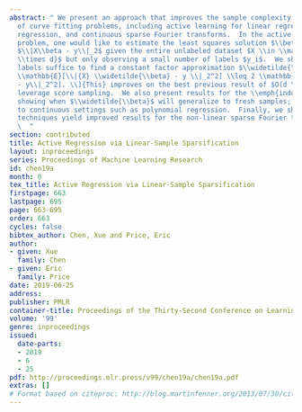 ```yaml
---
abstract: " We present an approach that improves the sample complexity for a variety
  of curve fitting problems, including active learning for linear regression, polynomial
  regression, and continuous sparse Fourier transforms.  In the active linear regression
  problem, one would like to estimate the least squares solution $\\beta^*$ minimizing
  $\\|X\\beta - y\\|_2$ given the entire unlabeled dataset $X \\in \\mathbb{R}^{n
  \\times d}$ but only observing a small number of labels $y_i$.  We show that $O(d)$
  labels suffice to find a constant factor approximation $\\widetilde{\\beta}$: \\[
  \\mathbb{E}[\\|{X} \\widetilde{\\beta} - y \\|_2^2] \\leq 2 \\mathbb{E}[\\|X \\beta^*
  - y\\|_2^2]. \\]{This} improves on the best previous result of $O(d \\log d)$ from
  leverage score sampling.  We also present results for the \\emph{inductive} setting,
  showing when $\\widetilde{\\beta}$ will generalize to fresh samples; these apply
  to continuous settings such as polynomial regression.  Finally, we show how the
  techniques yield improved results for the non-linear sparse Fourier transform setting.
  \  "
section: contributed
title: Active Regression via Linear-Sample Sparsification
layout: inproceedings
series: Proceedings of Machine Learning Research
id: chen19a
month: 0
tex_title: Active Regression via Linear-Sample Sparsification
firstpage: 663
lastpage: 695
page: 663-695
order: 663
cycles: false
bibtex_author: Chen, Xue and Price, Eric
author:
- given: Xue
  family: Chen
- given: Eric
  family: Price
date: 2019-06-25
address: 
publisher: PMLR
container-title: Proceedings of the Thirty-Second Conference on Learning Theory
volume: '99'
genre: inproceedings
issued:
  date-parts:
  - 2019
  - 6
  - 25
pdf: http://proceedings.mlr.press/v99/chen19a/chen19a.pdf
extras: []
# Format based on citeproc: http://blog.martinfenner.org/2013/07/30/citeproc-yaml-for-bibliographies/
---
```

